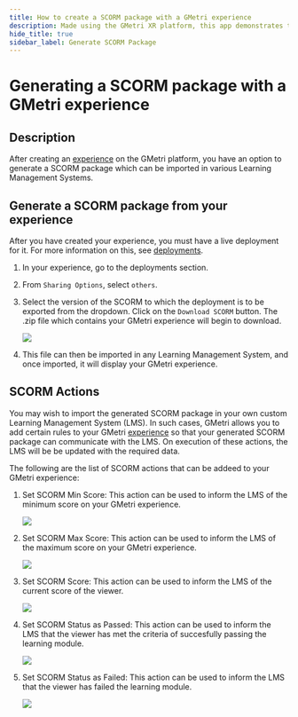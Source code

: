 ```yaml
---
title: How to create a SCORM package with a GMetri experience
description: Made using the GMetri XR platform, this app demonstrates the compatibility of the GMetri platform with external services like chatbot.
hide_title: true
sidebar_label: Generate SCORM Package
---
```


# Generating a SCORM package with a GMetri experience

## Description

After creating an [experience](../../Features/Create/experiences/) on the GMetri platform, you have an option to generate a SCORM package which can be imported in various Learning Management Systems.

## Generate a SCORM package from your experience

After you have created your experience, you must have a live deployment for it. For more information on this, see [deployments](../../Features/Publish/).

1. In your experience, go to the deployments section.

2. From `Sharing Options`, select `others`.
    
3. Select the version of the SCORM to which the deployment is to be exported from the dropdown. Click on the `Download SCORM` button. The .zip file which contains your GMetri experience will begin to download.

    ![](https://r.vrgmetri.com/image/q_90/gb-web/portal-docs/assets/img/screenshots/generate_scorm.png.jpg#boxShadow)

4. This file can then be imported in any Learning Management System, and once imported, it will display your GMetri experience.

## SCORM Actions

You may wish to import the generated SCORM package in your own custom Learning Management System (LMS). In such cases, GMetri allows you to add certain rules to your GMetri [experience](../../Features/Create/experiences/) so that your generated SCORM package can communicate with the LMS. On execution of these actions, the LMS will be be updated with the required data.

The following are the list of SCORM actions that can be addeed to your GMetri experience:

1. Set SCORM Min Score: This action can be used to inform the LMS of the minimum score on your GMetri experience.

    ![](https://r.vrgmetri.com/image/q_90/gb-web/portal-docs/assets/img/screenshots/set-scorm-min-score.png.jpg#boxShadow)

2. Set SCORM Max Score: This action can be used to inform the LMS of the maximum score on your GMetri experience.

    ![](https://r.vrgmetri.com/image/q_90/gb-web/portal-docs/assets/img/screenshots/set-scorm-max-score.png.jpg#boxShadow)

3. Set SCORM Score: This action can be used to inform the LMS of the current score of the viewer.

    ![](https://r.vrgmetri.com/image/q_90/gb-web/portal-docs/assets/img/screenshots/set-scorm-score.png.jpg#boxShadow)

4. Set SCORM Status as Passed: This action can be used to inform the LMS that the viewer has met the criteria of succesfully passing the learning module.

    ![](https://r.vrgmetri.com/image/q_90/gb-web/portal-docs/assets/img/screenshots/set-scorm-passed.png.jpg#boxShadow)

5. Set SCORM Status as Failed: This action can be used to inform the LMS that the viewer has failed the learning module.

    ![](https://r.vrgmetri.com/image/q_90/gb-web/portal-docs/assets/img/screenshots/set-scorm-failed.png.jpg#boxShadow)
